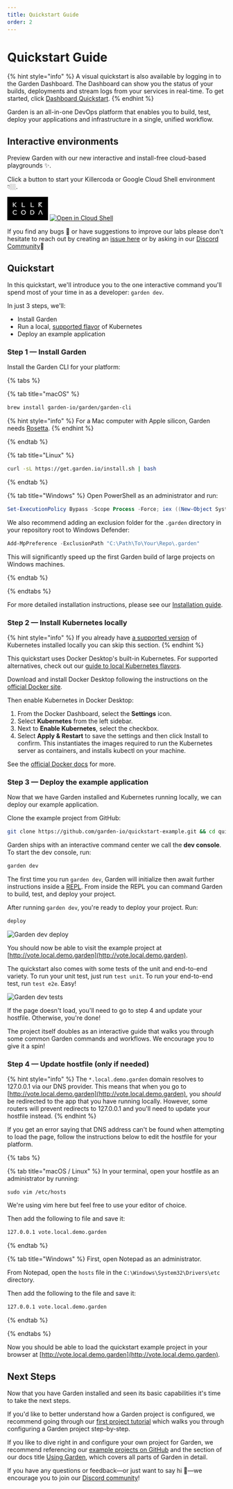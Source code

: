 ```yaml
---
title: Quickstart Guide
order: 2
---
```


# Quickstart Guide

{% hint style="info" %}
A visual quickstart is also available by logging in to the Garden Dashboard. The Dashboard can show you the status of your builds, deployments and stream logs from your services in real-time. To get started, click [Dashboard Quickstart](https://app.garden.io).
{% endhint %}

Garden is an all-in-one DevOps platform that enables you to build, test, deploy your applications and infrastructure in a single, unified workflow.

## Interactive environments

Preview Garden with our new interactive and install-free cloud-based playgrounds ✨.

Click a button to start your Killercoda or Google Cloud Shell environment 👇🏼.

<a href="https://go.garden.io/killercoda"><img src="https://raw.githubusercontent.com/garden-io/garden-interactive-environments/main/resources/img/killercoda-54px.png" alt="Killercoda logo in black and white." height="54px"></a> [![Open in Cloud Shell](https://gstatic.com/cloudssh/images/open-btn.svg)](https://go.garden.io/cloudshell)

If you find any bugs 🐛 or have suggestions to improve our labs please don't hesitate to reach out by creating an [issue here](https://github.com/garden-io/garden-interactive-environments) or by asking in our [Discord Community](https://go.garden.io/discord)🌸

## Quickstart

In this quickstart, we'll introduce you to the one interactive command you'll spend most of your time in as a developer: `garden dev`.

In just 3 steps, we'll:

* Install Garden
* Run a local, [supported flavor](../k8s-plugins/local-k8s/README.md#requirements) of Kubernetes
* Deploy an example application

### Step 1 — Install Garden

Install the Garden CLI for your platform:

{% tabs %}

{% tab title="macOS" %}

```sh
brew install garden-io/garden/garden-cli
```

{% hint style="info" %}
For a Mac computer with Apple silicon, Garden needs [Rosetta](https://support.apple.com/en-us/HT211861).
{% endhint %}

{% endtab %}

{% tab title="Linux" %}

```sh
curl -sL https://get.garden.io/install.sh | bash
```

{% endtab %}

{% tab title="Windows" %}
Open PowerShell as an administrator and run:

```PowerShell
Set-ExecutionPolicy Bypass -Scope Process -Force; iex ((New-Object System.Net.WebClient).DownloadString('https://raw.githubusercontent.com/garden-io/garden/master/support/install.ps1'))
```

We also recommend adding an exclusion folder for the `.garden` directory in your repository root to Windows Defender:

```powershell
Add-MpPreference -ExclusionPath "C:\Path\To\Your\Repo\.garden"
```

This will significantly speed up the first Garden build of large projects on Windows machines.

{% endtab %}

{% endtabs %}

For more detailed installation instructions, please see our [Installation guide](../guides/installation.md).

### Step 2 — Install Kubernetes locally

{% hint style="info" %}
If you already have [a supported version](../k8s-plugins/local-k8s/README.md#requirements) of Kubernetes installed locally you can skip this section.
{% endhint %}

This quickstart uses Docker Desktop's built-in Kubernetes. For supported alternatives, check out our [guide to local Kubernetes flavors](../k8s-plugins/local-k8s/install.md).

Download and install Docker Desktop following the instructions on the [official Docker site](https://docs.docker.com/desktop).

Then enable Kubernetes in Docker Desktop:

1. From the Docker Dashboard, select the **Settings** icon.
2. Select **Kubernetes** from the left sidebar.
3. Next to **Enable Kubernetes**, select the checkbox.
4. Select **Apply & Restart** to save the settings and then click Install to confirm. This instantiates the images required to run the Kubernetes server as containers, and installs kubectl on your machine.

See the [official Docker docs](https://docs.docker.com/desktop/kubernetes/) for more.

### Step 3 — Deploy the example application

Now that we have Garden installed and Kubernetes running locally, we can deploy our example application.

Clone the example project from GitHub:

```sh
git clone https://github.com/garden-io/quickstart-example.git && cd quickstart-example
```

Garden ships with an interactive command center we call the **dev console**. To start the dev console, run:

```sh
garden dev
```

The first time you run `garden dev`, Garden will initialize then await further instructions inside a [REPL](https://en.wikipedia.org/wiki/Read%E2%80%93eval%E2%80%93print_loop). From inside the REPL you can command Garden to build, test, and deploy your project.

After running `garden dev`, you're ready to deploy your project. Run:

```sh
deploy
```

![Garden dev deploy](https://raw.githubusercontent.com/ShankyJS/garden-quickstart-content/d8095ad1a8615edf49e721b8afcd901f3056e127/dev-mode.gif)

You should now be able to visit the example project at [http://vote.local.demo.garden](http://vote.local.demo.garden).

The quickstart also comes with some tests of the unit and end-to-end variety. To run your unit test, just run `test unit`. To run your end-to-end test, run `test e2e`. Easy!

![Garden dev tests](https://raw.githubusercontent.com/ShankyJS/garden-quickstart-content/210fbac5a733869c507920988e588a0c1989a7ae/dev-mode-tests.gif)

If the page doesn't load, you'll need to go to step 4 and update your hostfile. Otherwise, you're done!

The project itself doubles as an interactive guide that walks you through some common Garden commands and workflows. We encourage you to give it a spin!

### Step 4 — Update hostfile (only if needed)

{% hint style="info" %}
The `*.local.demo.garden` domain resolves to 127.0.0.1 via our DNS provider. This means that when you go to [http://vote.local.demo.garden](http://vote.local.demo.garden), you _should_ be redirected to the app that you have running locally. However, some routers will prevent redirects to 127.0.0.1 and you'll need to update your hostfile instead.
{% endhint %}

If you get an error saying that DNS address can't be found when attempting to load the page, follow the instructions below to edit the hostfile for your platform.

{% tabs %}

{% tab title="macOS / Linux" %}
In your terminal, open your hostfile as an administrator by running:

```console
sudo vim /etc/hosts
```

We're using vim here but feel free to use your editor of choice.

Then add the following to file and save it:

```sh
127.0.0.1 vote.local.demo.garden
```

{% endtab %}

{% tab title="Windows" %}
First, open Notepad as an administrator.

From Notepad, open the `hosts` file in the `C:\Windows\System32\Drivers\etc` directory.

Then add the following to the file and save it:

```sh
127.0.0.1 vote.local.demo.garden
```

{% endtab %}

{% endtabs %}

Now you should be able to load the quickstart example project in your browser at [http://vote.local.demo.garden](http://vote.local.demo.garden).

## Next Steps

Now that you have Garden installed and seen its basic capabilities it's time to take the next steps.

If you'd like to better understand how a Garden project is configured, we recommend going
through our [first project tutorial](../tutorials/your-first-project/README.md) which walks you through configuring a Garden project step-by-step.

If you like to dive right in and configure your own project for Garden, we recommend referencing our [example
projects on GitHub](https://github.com/garden-io/garden/tree/0.13.13/examples) and the section of our docs title [Using Garden](../using-garden/configuration-overview.md), which covers all parts of Garden in detail.


If you have any questions or feedback—or just want to say hi 🙂—we encourage you to join our [Discord community](https://go.garden.io/discord)!
